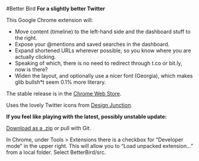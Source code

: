#Better Bird
**For a slightly better Twitter**

This Google Chrome extension will:

- Move content (timeline) to the left-hand side and the dashboard stuff to the right.
- Expose your @mentions and saved searches in the dashboard.
- Expand shortened URLs wherever possible, so you know where you are actually clicking.
- Speaking of which, there is no need to redirect through t.co or bit.ly, now is there?
- Widen the layout, and optionally use a nicer font (Georgia), which makes glib bullsh*t seem 0.1% more literary.

The stable release is in the [Chrome Web Store](https://chrome.google.com/webstore/detail/dolfbfbhjniibjlmpebhdkjanjlcnolp?hl=en).

Uses the lovely Twitter icons from [Design Junction](http://designjunction.in/blog/2009/07/01/twitter-icon-for-your-blog/).

**If you feel like playing with the latest, possibly unstable update:**

[Download as a .zip](https://github.com/mwsherman/BetterBird/zipball/master) or pull with Git.

In Chrome, under Tools > Extensions there is a checkbox for “Developer mode” in the upper right. This will allow you to “Load unpacked extension...” from a local folder. Select BetterBird/src.
